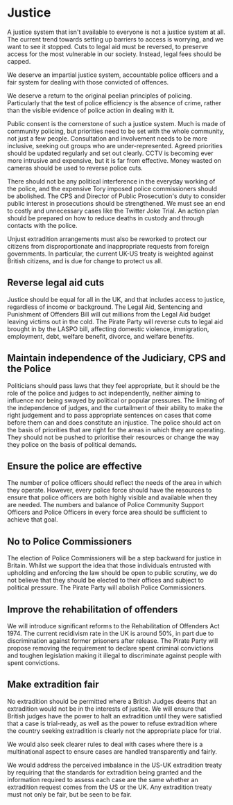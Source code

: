 Justice
=======

A justice system that isn't available to everyone is not a justice system at all.  The current trend towards setting up barriers to access is worrying, and we want to see it stopped. Cuts to legal aid must be reversed, to preserve access for the most vulnerable in our society. Instead, legal fees should be capped.

We deserve an impartial justice system, accountable police officers and a fair system for dealing with those convicted of offences. 

We deserve a return to the original peelian principles of policing. Particularly that the test of police efficiency is the absence of crime, rather than the visible evidence of police action in dealing with it.

Public consent is the cornerstone of such a justice system. Much is made of community policing, but priorities need to be set with the whole community, not just a few people. Consultation and involvement needs to be more inclusive, seeking out groups who are under-represented. Agreed priorities should be updated regularly and set out clearly.  CCTV is becoming ever more intrusive and expensive, but it is far from effective. Money wasted on cameras should be used to reverse police cuts.

There should not be any political interference in the everyday working of the police, and the expensive Tory imposed police commissioners should be abolished. The CPS and Director of Public Prosecution's duty to consider public interest in prosecutions should be strengthened. We must see an end to costly and unnecessary cases like the Twitter Joke Trial. An action plan should be prepared on how to reduce deaths in custody and through contacts with the police.

Unjust extradition arrangements must also be reworked to protect our citizens from disproportionate and inappropriate requests from foreign governments. In particular, the current UK-US treaty is weighted against British citizens, and is due for change to protect us all.


Reverse legal aid cuts
----------------------

Justice should be equal for all in the UK, and that includes access to justice, regardless of income or background.  The Legal Aid, Sentencing and Punishment of Offenders Bill will cut millions from the Legal Aid budget leaving victims out in the cold.  The Pirate Party will reverse cuts to legal aid brought in by the LASPO bill, affecting domestic violence, immigration, employment, debt, welfare benefit, divorce, and welfare benefits.


Maintain independence of the Judiciary, CPS and the Police
----------------------------------------------------------

Politicians should pass laws that they feel appropriate, but it should be the role of the police and judges to act independently, neither aiming to influence nor being swayed by political or popular pressures.  The limiting of the independence of judges, and the curtailment of their ability to make the right judgement and to pass appropriate sentences on cases that come before them can and does constitute an injustice.  The police should act on the basis of priorities that are right for the areas in which they are operating. They should not be pushed to prioritise their resources or change the way they police on the basis of political demands.


Ensure the police are effective
-------------------------------

The number of police officers should reflect the needs of the area in which they operate. However, every police force should have the resources to ensure that police officers are both highly visible and available when they are needed.  The numbers and balance of Police Community Support Officers and Police Officers in every force area should be sufficient to achieve that goal.


No to Police Commissioners
--------------------------

The election of Police Commissioners will be a step backward for justice in Britain.  Whilst we support the idea that those individuals entrusted with upholding and enforcing the law should be open to public scrutiny, we do not believe that they should be elected to their offices and subject to political pressure. The Pirate Party will abolish Police Commissioners.


Improve the rehabilitation of offenders
---------------------------------------

We will introduce significant reforms to the Rehabilitation of Offenders Act 1974. The current recidivism rate in the UK is around 50%, in part due to discrimination against former prisoners after release.  The Pirate Party will propose removing the requirement to declare spent criminal convictions and toughen legislation making it illegal to discriminate against people with spent convictions.


Make extradition fair
---------------------

No extradition should be permitted where a British Judges deems that an extradition would not be in the interests of justice.  We will ensure that British judges have the power to halt an extradition until they were satisfied that a case is trial-ready, as well as the power to refuse extradition where the country seeking extradition is clearly not the appropriate place for trial.

We would also seek clearer rules to deal with cases where there is a multinational aspect to ensure cases are handled transparently and fairly.

We would address the perceived imbalance in the US-UK extradition treaty by requiring that the standards for extradition being granted and the information required to assess each case are the same whether an extradition request comes from the US or the UK. Any extradition treaty must not only be fair, but be seen to be fair.


